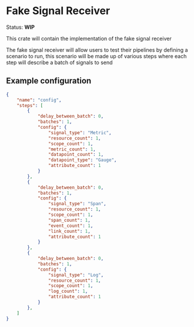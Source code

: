 # Fake Signal Receiver

Status: **WIP**

This crate will contain the implementation of the fake signal receiver

The fake signal receiver will allow users to test their pipelines by defining
a scenario to run, this scenario will be made up of various steps where each
step will describe a batch of signals to send

## Example configuration

```json
{
    "name": "config",
    "steps": [
        {
            "delay_between_batch": 0,
            "batches": 1,
            "config": {
                "signal_type": "Metric",
                "resource_count": 1,
                "scope_count": 1,
                "metric_count": 1,
                "datapoint_count": 1,
                "datapoint_type": "Gauge",
                "attribute_count": 1
            }
        },
        {
            "delay_between_batch": 0,
            "batches": 1,
            "config": {
                "signal_type": "Span",
                "resource_count": 1,
                "scope_count": 1,
                "span_count": 1,
                "event_count": 1,
                "link_count": 1,
                "attribute_count": 1
            }
        },
        {
            "delay_between_batch": 0,
            "batches": 1,
            "config": {
                "signal_type": "Log",
                "resource_count": 1,
                "scope_count": 1,
                "log_count": 1,
                "attribute_count": 1
            }
        },
    ]
}
```
